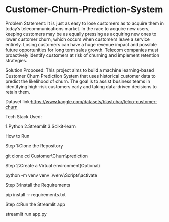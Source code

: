 # Customer-Churn-Prediction-System
Problem Statement:
It is just as easy to lose customers as to acquire them in today’s telecommunications market. In the race to acquire new users, keeping customers may be as equally pressing as acquiring new ones to lower customer churn, which occurs when customers leave a service entirely. Losing customers can have a huge revenue impact and possible future opportunities for long term sales growth.
Telecom companies must proactively identify customers at risk of churning and implement retention strategies.

Solution Proposed:
This project aims to build a machine learning-based Customer Churn Prediction System that uses historical customer data to predict the likelihood of churn. The goal is to assist business teams in identifying high-risk customers early and taking data-driven decisions to retain them.

Dataset link:https://www.kaggle.com/datasets/blastchar/telco-customer-churn

Tech Stack Used:

1.Python
2.Streamlit
3.Scikit-learn

How to Run

Step 1:Clone the Repository

git clone <your-repo-url>
cd Customer\Churn\prediction

Step 2:Create a Virtual environment(Optional)

python -m venv venv
.\venv\Scripts\activate

Step 3:Install the Requirements

pip install -r requirements.txt

Step 4:Run the Streamlit app

streamlit run app.py
